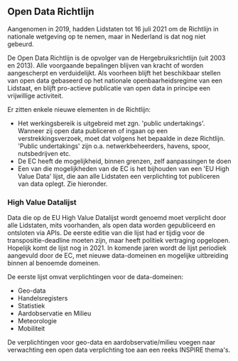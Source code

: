 ## Open Data Richtlijn

Aangenomen in 2019, hadden Lidstaten tot 16 juli 2021 om de Richtlijn in nationale wetgeving op te nemen, maar in Nederland is dat nog niet gebeurd.

De Open Data Richtlijn is de opvolger van de Hergebruiksrichtlijn (uit 2003 en 2013). Alle voorgaande bepalingen blijven van kracht of worden aangescherpt en verduidelijkt. Als voorheen blijft het beschikbaar stellen van open data gebaseerd op het nationale openbaarheidsregime van een Lidstaat, en blijft pro-actieve publicatie van open data in principe een vrijwillige activiteit.

Er zitten enkele nieuwe elementen in de Richtlijn:
* Het werkingsbereik is uitgebreid met zgn. 'public undertakings'. Wanneer zij open data publiceren of ingaan op een verstrekkingsverzoek, moet dat volgens het bepaalde in deze Richtlijn. 'Public undertakings' zijn o.a. netwerkbeheerders, havens, spoor, nutsbedrijven etc.
* De EC heeft de mogelijkheid, binnen grenzen, zelf aanpassingen te doen
* Een van die mogelijkheden van de EC is het bijhouden van een 'EU High Value Data' lijst, die aan alle Lidstaten een verplichting tot publiceren van data oplegt. Zie hieronder.

### High Value Datalijst
Data die op de EU High Value Datalijst wordt genoemd moet verplicht door alle Lidstaten, mits voorhanden, als open data worden gepubliceerd en ontsloten via APIs.
De eerste editie van die lijst had er tijdig voor de transpositie-deadline moeten zijn, maar heeft politiek vertraging opgelopen. Hopelijk komt de lijst nog in 2021. In komende jaren wordt de lijst periodiek aangevuld door de EC, met nieuwe data-domeinen en mogelijke uitbreiding binnen al benoemde domeinen.

De eerste lijst omvat verplichtingen voor de data-domeinen:
* Geo-data
* Handelsregisters
* Statistiek
* Aardobservatie en Milieu
* Meteorologie
* Mobiliteit

De verplichtingen voor geo-data en aardobservatie/milieu voegen naar verwachting een open data verplichting toe aan een reeks INSPIRE thema's.
